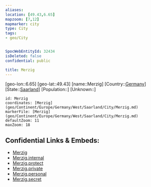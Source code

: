 ```yaml
---
aliases: 
location: [49.43,6.65]
mapzoom: [7,12] 
mapmarker: city 
type: City
tags:
- geo/City


SpocWebEntityId: 32434
isDeleted: false
confidential: public

title: Merzig
---
```

[geo-lon::6.65]
[geo-lat::49.43]
[name::Merzig]
[Country::[Germany](geo/Continent/Europe/Germany.md)]
[State::[Saarland](geo/Continent/Europe/Germany/Saarland.md)]
[Population::]
[Unknown::]


```leaflet
id: Merzig
coordinates: [Merzig](geo/Continent/Europe/Germany/West/Saarland/City/Merzig.md)
markerFile: [Merzig](geo/Continent/Europe/Germany/West/Saarland/City/Merzig.md)
defaultZoom: 11 
maxZoom: 18
```


## Confidential Links & Embeds: 
- [Merzig](../../../../../../../../_public/geo/Continent/Europe/Germany/West/Saarland/City/Merzig.md) 
- [Merzig.internal](../../../../../../../../_internal/geo/Continent/Europe/Germany/West/Saarland/City/Merzig.internal.md) 
- [Merzig.protect](../../../../../../../../_protect/geo/Continent/Europe/Germany/West/Saarland/City/Merzig.protect.md) 
- [Merzig.private](../../../../../../../../_private/geo/Continent/Europe/Germany/West/Saarland/City/Merzig.private.md) 
- [Merzig.personal](../../../../../../../../_personal/geo/Continent/Europe/Germany/West/Saarland/City/Merzig.personal.md) 
- [Merzig.secret](../../../../../../../../_secret/geo/Continent/Europe/Germany/West/Saarland/City/Merzig.secret.md) 
